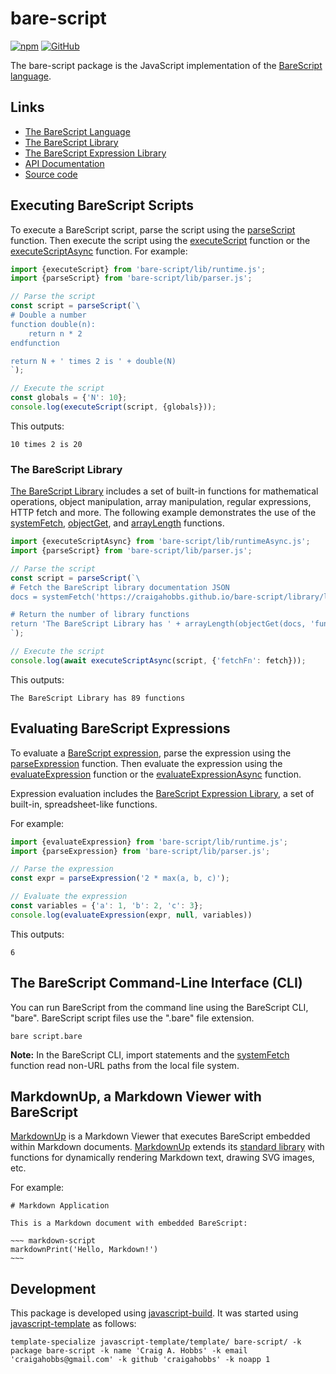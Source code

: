 # bare-script

[![npm](https://img.shields.io/npm/v/bare-script)](https://www.npmjs.com/package/bare-script)
[![GitHub](https://img.shields.io/github/license/craigahobbs/bare-script)](https://github.com/craigahobbs/bare-script/blob/main/LICENSE)

The bare-script package is the JavaScript implementation of the
[BareScript language](https://craigahobbs.github.io/bare-script/language/).


## Links

- [The BareScript Language](https://craigahobbs.github.io/bare-script/language/)
- [The BareScript Library](https://craigahobbs.github.io/bare-script/library/)
- [The BareScript Expression Library](https://craigahobbs.github.io/bare-script/library/expression.html)
- [API Documentation](https://craigahobbs.github.io/bare-script/)
- [Source code](https://github.com/craigahobbs/bare-script)


## Executing BareScript Scripts

To execute a BareScript script, parse the script using the
[parseScript](https://craigahobbs.github.io/bare-script/module-lib_parser.html#.parseScript)
function. Then execute the script using the
[executeScript](https://craigahobbs.github.io/bare-script/module-lib_runtime.html#.executeScript)
function or the
[executeScriptAsync](https://craigahobbs.github.io/bare-script/module-lib_runtimeAsync.html#.executeScriptAsync)
function. For example:

~~~ javascript
import {executeScript} from 'bare-script/lib/runtime.js';
import {parseScript} from 'bare-script/lib/parser.js';

// Parse the script
const script = parseScript(`\
# Double a number
function double(n):
    return n * 2
endfunction

return N + ' times 2 is ' + double(N)
`);

// Execute the script
const globals = {'N': 10};
console.log(executeScript(script, {globals}));
~~~

This outputs:

~~~
10 times 2 is 20
~~~


### The BareScript Library

[The BareScript Library](https://craigahobbs.github.io/bare-script/library/)
includes a set of built-in functions for mathematical operations, object manipulation, array
manipulation, regular expressions, HTTP fetch and more. The following example demonstrates the use
of the
[systemFetch](https://craigahobbs.github.io/bare-script/library/#var.vGroup='System'&systemfetch),
[objectGet](https://craigahobbs.github.io/bare-script/library/#var.vGroup='Object'&objectget), and
[arrayLength](https://craigahobbs.github.io/bare-script/library/#var.vGroup='Array'&arraylength)
functions.

~~~ javascript
import {executeScriptAsync} from 'bare-script/lib/runtimeAsync.js';
import {parseScript} from 'bare-script/lib/parser.js';

// Parse the script
const script = parseScript(`\
# Fetch the BareScript library documentation JSON
docs = systemFetch('https://craigahobbs.github.io/bare-script/library/library.json')

# Return the number of library functions
return 'The BareScript Library has ' + arrayLength(objectGet(docs, 'functions')) + ' functions'
`);

// Execute the script
console.log(await executeScriptAsync(script, {'fetchFn': fetch}));
~~~

This outputs:

~~~
The BareScript Library has 89 functions
~~~


## Evaluating BareScript Expressions

To evaluate a
[BareScript expression](https://craigahobbs.github.io/bare-script/language/#expressions),
parse the expression using the
[parseExpression](https://craigahobbs.github.io/bare-script/module-lib_parser.html#.parseExpression)
function. Then evaluate the expression using the
[evaluateExpression](https://craigahobbs.github.io/bare-script/module-lib_runtime.html#.evaluateExpression)
function or the
[evaluateExpressionAsync](https://craigahobbs.github.io/bare-script/module-lib_runtimeAsync.html#.evaluateExpressionAsync)
function.

Expression evaluation includes the
[BareScript Expression Library](https://craigahobbs.github.io/bare-script/library/expression.html),
a set of built-in, spreadsheet-like functions.

For example:

~~~ javascript
import {evaluateExpression} from 'bare-script/lib/runtime.js';
import {parseExpression} from 'bare-script/lib/parser.js';

// Parse the expression
const expr = parseExpression('2 * max(a, b, c)');

// Evaluate the expression
const variables = {'a': 1, 'b': 2, 'c': 3};
console.log(evaluateExpression(expr, null, variables))
~~~

This outputs:

~~~
6
~~~


## The BareScript Command-Line Interface (CLI)

You can run BareScript from the command line using the BareScript CLI, "bare". BareScript script
files use the ".bare" file extension.

~~~
bare script.bare
~~~

**Note:** In the BareScript CLI, import statements and the
[systemFetch](https://craigahobbs.github.io/bare-script/library/#var.vGroup='System'&systemfetch)
function read non-URL paths from the local file system.


## MarkdownUp, a Markdown Viewer with BareScript

[MarkdownUp](https://craigahobbs.github.io/markdown-up/)
is a Markdown Viewer that executes BareScript embedded within Markdown documents.
[MarkdownUp](https://craigahobbs.github.io/markdown-up/)
extends its
[standard library](https://craigahobbs.github.io/markdown-up/library/)
with functions for dynamically rendering Markdown text, drawing SVG images, etc.

For example:

```
# Markdown Application

This is a Markdown document with embedded BareScript:

~~~ markdown-script
markdownPrint('Hello, Markdown!')
~~~
```


## Development

This package is developed using [javascript-build](https://github.com/craigahobbs/javascript-build#readme).
It was started using [javascript-template](https://github.com/craigahobbs/javascript-template#readme) as follows:

~~~
template-specialize javascript-template/template/ bare-script/ -k package bare-script -k name 'Craig A. Hobbs' -k email 'craigahobbs@gmail.com' -k github 'craigahobbs' -k noapp 1
~~~

